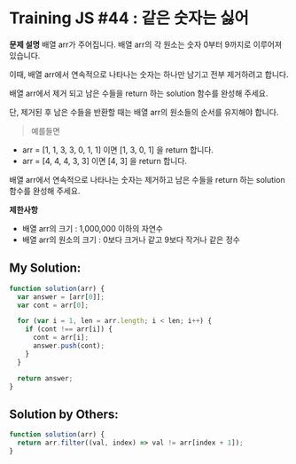 # Training JS #44 : 같은 숫자는 싫어

**문제 설명**
배열 arr가 주어집니다. 배열 arr의 각 원소는 숫자 0부터 9까지로 이루어져 있습니다. 

이때, 배열 arr에서 연속적으로 나타나는 숫자는 하나만 남기고 전부 제거하려고 합니다. 

배열 arr에서 제거 되고 남은 수들을 return 하는 solution 함수를 완성해 주세요. 

단, 제거된 후 남은 수들을 반환할 때는 배열 arr의 원소들의 순서를 유지해야 합니다.

> 예를들면
- arr = [1, 1, 3, 3, 0, 1, 1] 이면 [1, 3, 0, 1] 을 return 합니다.
- arr = [4, 4, 4, 3, 3] 이면 [4, 3] 을 return 합니다.

배열 arr에서 연속적으로 나타나는 숫자는 제거하고 남은 수들을 return 하는 solution 함수를 완성해 주세요.

**제한사항**
- 배열 arr의 크기 : 1,000,000 이하의 자연수
- 배열 arr의 원소의 크기 : 0보다 크거나 같고 9보다 작거나 같은 정수


## My Solution:

```js
function solution(arr) {
  var answer = [arr[0]];
  var cont = arr[0];

  for (var i = 1, len = arr.length; i < len; i++) {
    if (cont !== arr[i]) {
      cont = arr[i];
      answer.push(cont);
    }
  }

  return answer;
}
```

## Solution by Others:

```js
function solution(arr) {
  return arr.filter((val, index) => val != arr[index + 1]);
}
```
